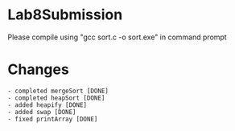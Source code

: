 # Lab8Submission
Please compile using "gcc sort.c -o sort.exe" in command prompt

# Changes
    - completed mergeSort [DONE]
    - completed heapSort [DONE]
    - added heapify [DONE]
    - added swap [DONE]
    - fixed printArray [DONE]